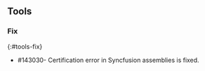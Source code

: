 ## Tools

### Fix
{:#tools-fix}

* \#143030- Certification error in Syncfusion assemblies is fixed.
